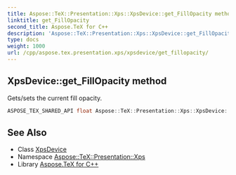 ```yaml
---
title: Aspose::TeX::Presentation::Xps::XpsDevice::get_FillOpacity method
linktitle: get_FillOpacity
second_title: Aspose.TeX for C++
description: 'Aspose::TeX::Presentation::Xps::XpsDevice::get_FillOpacity method. Gets/sets the current fill opacity in C++.'
type: docs
weight: 1000
url: /cpp/aspose.tex.presentation.xps/xpsdevice/get_fillopacity/
---
```

## XpsDevice::get_FillOpacity method


Gets/sets the current fill opacity.

```cpp
ASPOSE_TEX_SHARED_API float Aspose::TeX::Presentation::Xps::XpsDevice::get_FillOpacity() override
```




## See Also

* Class [XpsDevice](../)
* Namespace [Aspose::TeX::Presentation::Xps](../../)
* Library [Aspose.TeX for C++](../../../)
